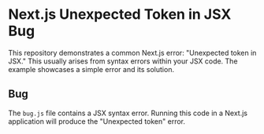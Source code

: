 # Next.js Unexpected Token in JSX Bug

This repository demonstrates a common Next.js error: "Unexpected token in JSX."  This usually arises from syntax errors within your JSX code.  The example showcases a simple error and its solution.

## Bug

The `bug.js` file contains a JSX syntax error.  Running this code in a Next.js application will produce the "Unexpected token" error.